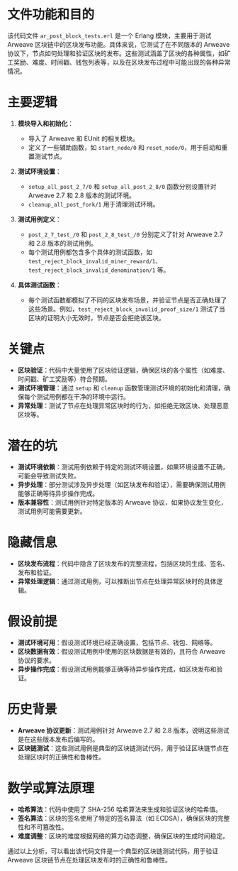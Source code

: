 # 文件功能和目的

该代码文件 `ar_post_block_tests.erl` 是一个 Erlang 模块，主要用于测试 Arweave 区块链中的区块发布功能。具体来说，它测试了在不同版本的 Arweave 协议下，节点如何处理和验证区块的发布。这些测试涵盖了区块的各种属性，如矿工奖励、难度、时间戳、钱包列表等，以及在区块发布过程中可能出现的各种异常情况。

# 主要逻辑

1. **模块导入和初始化**：
   - 导入了 Arweave 和 EUnit 的相关模块。
   - 定义了一些辅助函数，如 `start_node/0` 和 `reset_node/0`，用于启动和重置测试节点。

2. **测试环境设置**：
   - `setup_all_post_2_7/0` 和 `setup_all_post_2_8/0` 函数分别设置针对 Arweave 2.7 和 2.8 版本的测试环境。
   - `cleanup_all_post_fork/1` 用于清理测试环境。

3. **测试用例定义**：
   - `post_2_7_test_/0` 和 `post_2_8_test_/0` 分别定义了针对 Arweave 2.7 和 2.8 版本的测试用例。
   - 每个测试用例都包含多个具体的测试函数，如 `test_reject_block_invalid_miner_reward/1`、`test_reject_block_invalid_denomination/1` 等。

4. **具体测试函数**：
   - 每个测试函数都模拟了不同的区块发布场景，并验证节点是否正确处理了这些场景。例如，`test_reject_block_invalid_proof_size/1` 测试了当区块的证明大小无效时，节点是否会拒绝该区块。

# 关键点

- **区块验证**：代码中大量使用了区块验证逻辑，确保区块的各个属性（如难度、时间戳、矿工奖励等）符合预期。
- **测试环境管理**：通过 `setup` 和 `cleanup` 函数管理测试环境的初始化和清理，确保每个测试用例都在干净的环境中运行。
- **异常处理**：测试了节点在处理异常区块时的行为，如拒绝无效区块、处理恶意区块等。

# 潜在的坑

- **测试环境依赖**：测试用例依赖于特定的测试环境设置，如果环境设置不正确，可能会导致测试失败。
- **异步处理**：部分测试涉及异步处理（如区块发布和验证），需要确保测试用例能够正确等待异步操作完成。
- **版本兼容性**：测试用例针对特定版本的 Arweave 协议，如果协议发生变化，测试用例可能需要更新。

# 隐藏信息

- **区块发布流程**：代码中隐含了区块发布的完整流程，包括区块的生成、签名、发布和验证。
- **异常处理逻辑**：通过测试用例，可以推断出节点在处理异常区块时的具体逻辑。

# 假设前提

- **测试环境可用**：假设测试环境已经正确设置，包括节点、钱包、网络等。
- **区块数据有效**：假设测试用例中使用的区块数据是有效的，且符合 Arweave 协议的要求。
- **异步操作完成**：假设测试用例能够正确等待异步操作完成，如区块发布和验证。

# 历史背景

- **Arweave 协议更新**：测试用例针对 Arweave 2.7 和 2.8 版本，说明这些测试是在这些版本发布后编写的。
- **区块链测试**：这些测试用例是典型的区块链测试代码，用于验证区块链节点在处理区块时的正确性和鲁棒性。

# 数学或算法原理

- **哈希算法**：代码中使用了 SHA-256 哈希算法来生成和验证区块的哈希值。
- **签名算法**：区块的签名使用了特定的签名算法（如 ECDSA），确保区块的完整性和不可篡改性。
- **难度调整**：区块的难度根据网络的算力动态调整，确保区块的生成时间稳定。

通过以上分析，可以看出该代码文件是一个典型的区块链测试代码，用于验证 Arweave 区块链节点在处理区块发布时的正确性和鲁棒性。